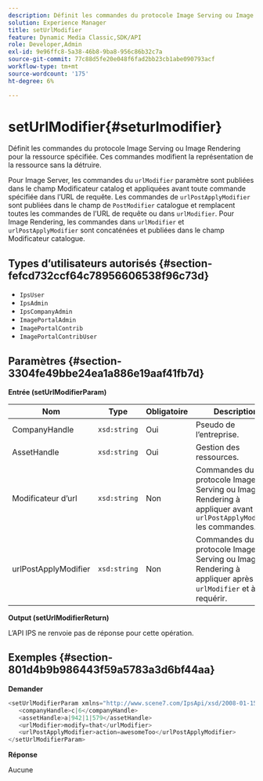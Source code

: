 ```yaml
---
description: Définit les commandes du protocole Image Serving ou Image Rendering pour la ressource spécifiée. Ces commandes modifient la représentation de la ressource sans la détruire.
solution: Experience Manager
title: setUrlModifier
feature: Dynamic Media Classic,SDK/API
role: Developer,Admin
exl-id: 9e96ffc8-5a38-46b8-9ba8-956c86b32c7a
source-git-commit: 77c88d5fe20e048f6fad2bb23cb1abe090793acf
workflow-type: tm+mt
source-wordcount: '175'
ht-degree: 6%

---
```


# setUrlModifier{#seturlmodifier}

Définit les commandes du protocole Image Serving ou Image Rendering pour la ressource spécifiée. Ces commandes modifient la représentation de la ressource sans la détruire.

Pour Image Server, les commandes du `urlModifier` paramètre sont publiées dans le champ Modificateur catalog et appliquées avant toute commande spécifiée dans l’URL de requête. Les commandes de `urlPostApplyModifier` sont publiées dans le champ de `PostModifier` catalogue et remplacent toutes les commandes de l’URL de requête ou dans `urlModifier`. Pour Image Rendering, les commandes dans `urlModifier` et `urlPostApplyModifier` sont concaténées et publiées dans le champ Modificateur catalogue.

## Types d’utilisateurs autorisés {#section-fefcd732ccf64c78956606538f96c73d}

* `IpsUser`
* `IpsAdmin`
* `IpsCompanyAdmin`
* `ImagePortalAdmin`
* `ImagePortalContrib`
* `ImagePortalContribUser`

## Paramètres {#section-3304fe49bbe24ea1a886e19aaf41fb7d}

**Entrée (setUrlModifierParam)**

| Nom | Type | Obligatoire | Description |
|---|---|---|---|
| CompanyHandle | `xsd:string` | Oui | Pseudo de l’entreprise. |
| AssetHandle | `xsd:string` | Oui | Gestion des ressources. |
| Modificateur d’url | `xsd:string` | Non | Commandes du protocole Image Serving ou Image Rendering à appliquer avant la ou `urlPostApplyModifier` les commandes. |
| urlPostApplyModifier | `xsd:string` | Non | Commandes du protocole Image Serving ou Image Rendering à appliquer après `urlModifier` et à requérir. |

**Output (setUrlModifierReturn)**

L’API IPS ne renvoie pas de réponse pour cette opération.

## Exemples {#section-801d4b9b986443f59a5783a3d6bf44aa}

**Demander**

```java
<setUrlModifierParam xmlns="http://www.scene7.com/IpsApi/xsd/2008-01-15">
   <companyHandle>c|6</companyHandle>
   <assetHandle>a|942|1|579</assetHandle>
   <urlModifier>modify=that</urlModifier>
   <urlPostApplyModifier>action=awesomeToo</urlPostApplyModifier>
</setUrlModifierParam>
```

**Réponse**

Aucune
